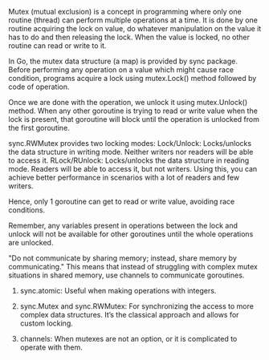 Mutex (mutual exclusion) is a concept in programming where only one routine (thread) can perform multiple operations at a time.
It is done by one routine acquiring the lock on value, do whatever manipulation on the value it has to do and then releasing the lock.
When the value is locked, no other routine can read or write to it.

In Go, the mutex data structure (a map) is provided by sync package. 
Before performing any operation on a value which might cause race condition, 
programs acquire a lock using mutex.Lock() method followed by code of operation. 

Once we are done with the operation, we unlock it using mutex.Unlock() method. 
When any other goroutine is trying to read or write value when the lock is present,
that goroutine will block until the operation is unlocked from the first goroutine. 

sync.RWMutex provides two locking modes:
Lock/Unlock: Locks/unlocks the data structure in writing mode. Neither writers nor readers will be able to access it.
RLock/RUnlock: Locks/unlocks the data structure in reading mode. Readers will be able to access it, but not writers. 
Using this, you can achieve better performance in scenarios with a lot of readers and few writers.

Hence, only 1 goroutine can get to read or write value, avoiding race conditions. 

Remember, any variables present in operations between the lock and unlock will not be available for other goroutines until the whole operations are unlocked.

"Do not communicate by sharing memory; instead, share memory by communicating."
This means that instead of struggling with complex mutex situations in shared memory, use channels to communicate goroutines.


1. sync.atomic: Useful when making operations with integers.

2. sync.Mutex and sync.RWMutex: For synchronizing the access to more complex data structures. 
It’s the classical approach and allows for custom locking.

3. channels: When mutexes are not an option, or it is complicated to operate with them.